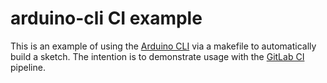 # arduino-cli CI example

This is an example of using the [Arduino
CLI](https://github.com/arduino/arduino-cli) via a makefile to
automatically build a sketch.  The intention is to demonstrate usage
with the [GitLab CI](https://docs.gitlab.com/ee/ci/) pipeline.
